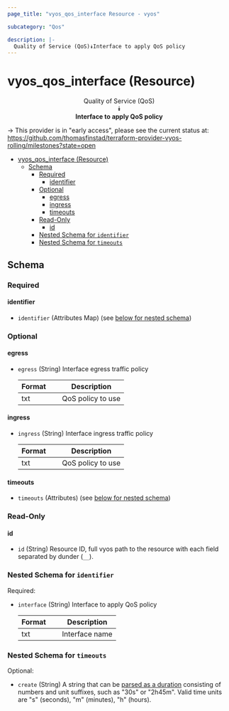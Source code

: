 ```yaml
---
page_title: "vyos_qos_interface Resource - vyos"

subcategory: "Qos"

description: |-
  Quality of Service (QoS)⯯Interface to apply QoS policy
---
```


# vyos_qos_interface (Resource)
<center>

Quality of Service (QoS)  
⯯  
**Interface to apply QoS policy**


</center>

-> This provider is in "early access", please see the current status at: https://github.com/thomasfinstad/terraform-provider-vyos-rolling/milestones?state=open

<!--TOC-->

- [vyos_qos_interface (Resource)](#vyos_qos_interface-resource)
  - [Schema](#schema)
    - [Required](#required)
      - [identifier](#identifier)
    - [Optional](#optional)
      - [egress](#egress)
      - [ingress](#ingress)
      - [timeouts](#timeouts)
    - [Read-Only](#read-only)
      - [id](#id)
    - [Nested Schema for `identifier`](#nested-schema-for-identifier)
    - [Nested Schema for `timeouts`](#nested-schema-for-timeouts)

<!--TOC-->

<!-- schema generated by tfplugindocs -->
## Schema

### Required

#### identifier
- `identifier` (Attributes Map) (see [below for nested schema](#nestedatt--identifier))

### Optional

#### egress
- `egress` (String) Interface egress traffic policy

    |  Format  &emsp;|  Description        |
    |----------|---------------------|
    |  txt     &emsp;|  QoS policy to use  |
#### ingress
- `ingress` (String) Interface ingress traffic policy

    |  Format  &emsp;|  Description        |
    |----------|---------------------|
    |  txt     &emsp;|  QoS policy to use  |
#### timeouts
- `timeouts` (Attributes) (see [below for nested schema](#nestedatt--timeouts))

### Read-Only

#### id
- `id` (String) Resource ID, full vyos path to the resource with each field separated by dunder (`__`).

<a id="nestedatt--identifier"></a>
### Nested Schema for `identifier`

Required:

- `interface` (String) Interface to apply QoS policy

    |  Format  &emsp;|  Description     |
    |----------|------------------|
    |  txt     &emsp;|  Interface name  |


<a id="nestedatt--timeouts"></a>
### Nested Schema for `timeouts`

Optional:

- `create` (String) A string that can be [parsed as a duration](https://pkg.go.dev/time#ParseDuration) consisting of numbers and unit suffixes, such as &#34;30s&#34; or &#34;2h45m&#34;. Valid time units are &#34;s&#34; (seconds), &#34;m&#34; (minutes), &#34;h&#34; (hours).

